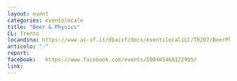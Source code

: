 ```yaml
---
layout: event
categories: eventolocale
title: "Beer & Physics"
CL: Trento
locandina: https://www.ai-sf.it/dbaisf/docs/eventilocaliLC/TR207/BeerPhysics2_3.pdf
articolo: "-"
report:
facebook:  	https://www.facebook.com/events/590465468122995/
link: 
---
```


